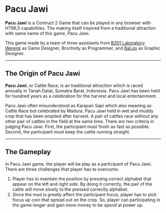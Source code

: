 Pacu Jawi
===================

**Pacu Jawi** is a Contruct 2 Game that can be played in any browser with HTML5 capabilities. The making itself inspired from a traditional attraction with same name of this game, Pacu Jawi.

This game made by a team of three assistants from [B201 Laboratory](http://b201labs.com): [Werenk](http://sayagusti.com) as Game Designer, Brocholly as Programmer, and [BaLon](http://samaita.com) as Graphic Designer.

---

The Origin of Pacu Jawi
-------------

**Pacu Jawi**, or Cattle Race, is an traditional attraction which is raced annually in Tanah Datar, Sumatra Barat, Indonesia. Pacu Jawi has been held for hundred years as a celebration for the harvest and local entertainment.

Pacu Jawi often misunderstood as Karapan Sapi which also meaning as Cattle Race but celebrated by Madura. Pacu Jawi held in wet and muddy crop that has been emptied after harvest. A pair of cattles race without any other pair of cattles in the field at the same time. There are two criteria in judging Pacu Jawi. First, the participant must finish as fast as possible. Second, the participant must keep the cattle running straight.

---

The Gameplay
-------------

In Pacu Jawi game, the player will be play as a participant of Pacu Jawi. There are three challenges that player has to overcome.
1. Player has to maintain the position by pressing correct alphabet that appear on the left and right side. By doing it correctly, the pair of the cattle will move slowly to the pressed correctly alphabet.
2. Since the mud is greatly affect the participant focus, player has to pick focus up coin that spread out on the crop. So, player can participating in the game longer and gain more money to be spend at power up.
